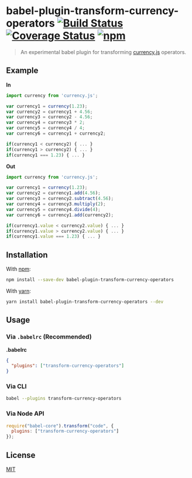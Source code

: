 # babel-plugin-transform-currency-operators [![Build Status](https://travis-ci.org/scurker/babel-plugin-transform-currency-operators.svg?branch=master)](https://travis-ci.org/scurker/babel-plugin-transform-currency-operators) [![Coverage Status](https://coveralls.io/repos/github/scurker/babel-plugin-transform-currency-operators/badge.svg?branch=master)](https://coveralls.io/github/scurker/babel-plugin-transform-currency-operators?branch=master) [![npm](https://img.shields.io/npm/v/babel-plugin-transform-currency-operators.svg?style=flat)](https://www.npmjs.com/package/babel-plugin-transform-currency-operators)

> An experimental babel plugin for transforming [currency.js](https://github.com/scurker/currency.js) operators.

## Example

**In**

```javascript
import currency from 'currency.js';

var currency1 = currency(1.23);
var currency2 = currency1 + 4.56;
var currency3 = currency2 - 4.56;
var currency4 = currency3 * 2;
var currency5 = currency4 / 4;
var currency6 = currency1 + currency2;

if(currency1 < currency2) { ... }
if(currency1 > currency2) { ... }
if(currency1 === 1.23) { ... }
```

**Out**

```javascript
import currency from 'currency.js';

var currency1 = currency(1.23);
var currency2 = currency1.add(4.56);
var currency3 = currency2.subtract(4.56);
var currency4 = currency3.multiply(2);
var currency5 = currency4.divide(4);
var currency6 = currency1.add(currency2);

if(currency1.value < currency2.value) { ... }
if(currency1.value > currency2.value) { ... }
if(currency1.value === 1.23) { ... }
```

## Installation

With [npm](https://www.npmjs.com/):

```sh
npm install --save-dev babel-plugin-transform-currency-operators
```

With [yarn](https://yarnpkg.com):

```sh
yarn install babel-plugin-transform-currency-operators --dev
```

## Usage

### Via `.babelrc` (Recommended)

**.babelrc**

```json
{
  "plugins": ["transform-currency-operators"]
}
```

### Via CLI

```sh
babel --plugins transform-currency-operators
```

### Via Node API

```javascript
require("babel-core").transform("code", {
  plugins: ["transform-currency-operators"]
});
```

## License

[MIT](/license)